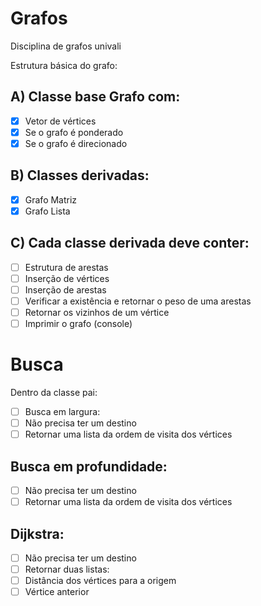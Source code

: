 # Grafos
Disciplina de grafos univali

Estrutura básica do grafo:
<br>
## A) Classe base Grafo com:
- [x] Vetor de vértices
- [x] Se o grafo é ponderado
- [x] Se o grafo é direcionado
## B) Classes derivadas:
- [x] Grafo Matriz
- [x] Grafo Lista
## C) Cada classe derivada deve conter:
- [ ] Estrutura de arestas
- [ ] Inserção de vértices
- [ ] Inserção de arestas
- [ ] Verificar a existência e retornar o peso de uma arestas
- [ ] Retornar os vizinhos de um vértice
- [ ] Imprimir o grafo (console)

# Busca
Dentro da classe pai:
- [ ] Busca em largura:
- [ ] Não precisa ter um destino
- [ ] Retornar uma lista da ordem de visita dos vértices
## Busca em profundidade:
- [ ] Não precisa ter um destino
- [ ] Retornar uma lista da ordem de visita dos vértices
## Dijkstra:
- [ ] Não precisa ter um destino
- [ ] Retornar duas listas:
- [ ] Distância dos vértices para a origem
- [ ] Vértice anterior
